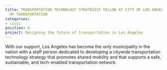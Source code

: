 ```yaml
---
title: TRANSPORTATION TECHNOLOGY STRATEGIST FELLOW AT CITY OF LOS ANGELES DEPARTMENT
  OF TRANSPORTATION
categories:
- civic
position: 6
project: Designing the future of transportation in Los Angeles
---
```


With our support, Los Angeles has become the only municipality in the nation with a staff person dedicated to developing a citywide transportation technology strategy that promotes shared mobility and that supports a safe, sustainable, and tech-enabled transportation network.
